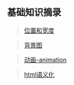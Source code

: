 
## 基础知识摘录

>[位置和宽度](./笔记/位置和宽度.md)

>[背景图](./笔记/背景图.md)

>[动画-animation](./笔记/动画-animation.md)

>[html语义化](./笔记/html语义化.md)